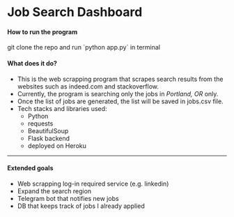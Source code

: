 # Job Search Dashboard 

<h4>How to run the program</h4>
git clone the repo and run `python app.py` in terminal

<h4>What does it do?</h4>

- This is the web scrapping program that scrapes search results from the websites such as indeed.com and stackoverflow. 
- Currently, the program is searching only the jobs in *Portland, OR* only.  
- Once the list of jobs are generated, the list will be saved in jobs.csv file. 
- Tech stacks and libraries used: 
  - Python
  - requests
  - BeautifulSoup
  - Flask backend
  - deployed on Heroku 

--------------------------------------------------------------------
<h4>Extended goals</h4> 

- Web scrapping log-in required service (e.g. linkedin)
- Expand the search region 
- Telegram bot that notifies new jobs
- DB that keeps track of jobs I already applied
